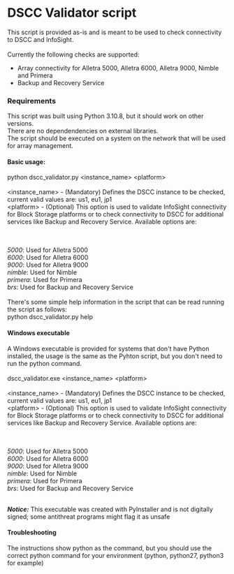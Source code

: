 # DSCC Validator script

This script is provided as-is and is meant to be used to check connectivity to DSCC and InfoSight. <br>
<br>
Currently the following checks are supported: <br>
- Array connectivity for Alletra 5000, Alletra 6000, Alletra 9000, Nimble and Primera
- Backup and Recovery Service

### Requirements
This script was built using Python 3.10.8, but it should work on other versions. <br>
There are no dependendencies on external libraries. <br>
The script should be executed on a system on the network that will be used for array management. 

#### Basic usage:  
python dscc_validator.py \<instance_name\> \<platform\> <br>
<br>
\<instance_name\> - (Mandatory) Defines the DSCC instance to be checked, current valid values are: us1, eu1, jp1 <br>
\<platform\> - (Optional) This option is used to validate InfoSight connectivity for Block Storage platforms or to check connectivity to DSCC for additional services like Backup and Recovery Service. Available options are: <br>  
<br>

*5000*: Used for Alletra 5000 <br>
*6000*: Used for Alletra 6000 <br>
*9000*: Used for Alletra 9000 <br>
*nimble*: Used for Nimble <br>
*primera*: Used for Primera <br>
*brs*: Used for Backup and Recovery Service <br>
<br>
There's some simple help information in the script that can be read running the script as follows: <br>
python dscc_validator.py help

#### Windows executable
A Windows executable is provided for systems that don't have Python installed, the usage is the same as the Pyhton script, but you don't need to run the python command. <br>
<br>
dscc_validator.exe \<instance_name\> \<platform\> <br>
<br>
\<instance_name\> - (Mandatory) Defines the DSCC instance to be checked, current valid values are: us1, eu1, jp1 <br>
\<platform\> - (Optional) This option is used to validate InfoSight connectivity for Block Storage platforms or to check connectivity to DSCC for additional services like Backup and Recovery Service. Available options are: <br>  
<br>

*5000*: Used for Alletra 5000 <br>
*6000*: Used for Alletra 6000 <br>
*9000*: Used for Alletra 9000 <br>
*nimble*: Used for Nimble <br>
*primera*: Used for Primera <br>
*brs*: Used for Backup and Recovery Service <br>
<br>

***Notice:*** This executable was created with PyInstaller and is not digitally signed; some antithreat programs might flag it as unsafe

#### Troubleshooting
The instructions show python as the command, but you should use the correct python command for your environment (python, python27, python3 for example)

